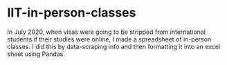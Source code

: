 # IIT-in-person-classes
In July 2020, when visas were going to be stripped from international students if their studies were online, I made a spreadsheet of in-person classes. I did this by data-scraping info and then formatting it into an excel sheet using Pandas.
